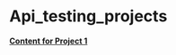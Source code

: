 # Api_testing_projects
**[Content for Project 1](https://github.com/JAFAR1234567/Api_testing_projects/tree/main/project_1/)**

